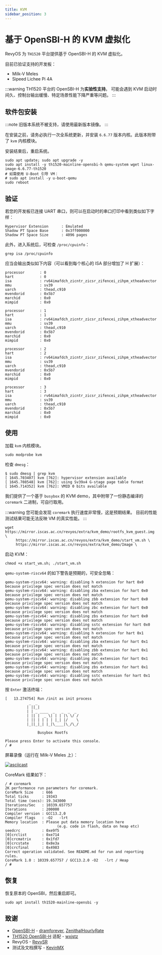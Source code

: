 ```yaml
---
title: KVM
sidebar_position: 3
---
```


# 基于 OpenSBI-H 的 KVM 虚拟化

RevyOS 为 `TH1520` 平台提供基于 OpenSBI-H 的 KVM 虚拟化。

目前已验证支持的开发板：

- Milk-V Meles
- Sipeed Lichee Pi 4A

:::warning
TH1520 平台的 OpenSBI-H 为**实验性支持**。
可能会遇到 KVM 启动时间久、控制台输出缓慢、特定场景性能下降严重等问题。
:::

## 软件包安装

:::note
旧版本系统不被支持，请使用最新版本镜像。
:::

在安装之前，请务必执行一次全系统更新，并安装 `6.6.77` 版本内核。此版本附带了 `kvm` 内核模块。

安装结束后，重启系统。

```shell
sudo apt update; sudo apt upgrade -y
sudo apt install -y th1520-mainline-opensbi-h qemu-system wget linux-image-6.6.77-th1520
# 如需使用 U-Boot 引导 VM：
# sudo apt install -y u-boot-qemu
sudo reboot
```

## 验证

若您的开发板已连接 UART 串口，则可以在启动时的串口打印中看到类似如下字样：

```log
Hypervisor Extension      : Emulated
Shadow PT Space Base      : 0x3ff000000
Shadow PT Space Size      : 4096 pages
```

此外，进入系统后，可检查 `/proc/cpuinfo`：

```shell
grep isa /proc/cpuinfo
```

应当会输出类似如下内容（可以看到每个核心的 ISA 部分增加了 H 扩展）：

```log
processor       : 0
hart            : 0
isa             : rv64imafdch_zicntr_zicsr_zifencei_zihpm_xtheadvector
mmu             : sv39
uarch           : thead,c910
mvendorid       : 0x5b7
marchid         : 0x0
mimpid          : 0x0

processor       : 1
hart            : 1
isa             : rv64imafdch_zicntr_zicsr_zifencei_zihpm_xtheadvector
mmu             : sv39
uarch           : thead,c910
mvendorid       : 0x5b7
marchid         : 0x0
mimpid          : 0x0

processor       : 2
hart            : 2
isa             : rv64imafdch_zicntr_zicsr_zifencei_zihpm_xtheadvector
mmu             : sv39
uarch           : thead,c910
mvendorid       : 0x5b7
marchid         : 0x0
mimpid          : 0x0

processor       : 3
hart            : 3
isa             : rv64imafdch_zicntr_zicsr_zifencei_zihpm_xtheadvector
mmu             : sv39
uarch           : thead,c910
mvendorid       : 0x5b7
marchid         : 0x0
mimpid          : 0x0
```

## 使用

加载 `kvm` 内核模块。

```shell
sudo modprobe kvm
```

检查 `dmesg`：

```log
$ sudo dmesg | grep kvm
[ 1645.703407] kvm [762]: hypervisor extension available
[ 1645.708548] kvm [762]: using Sv39x4 G-stage page table format
[ 1645.714352] kvm [762]: VMID 0 bits available
```

我们提供了一个基于 `busybox` 的 KVM demo，其中附带了一份静态编译的 `coremark` 二进制，可自行取用。

:::warning
您可能会发现 `coremark` 执行速度非常慢，这是预期结果。
目前的性能测试结果可能无法反映 VM 的真实性能。
:::

```shell
wget https://mirror.iscas.ac.cn/revyos/extra/kvm_demo/rootfs_kvm_guest.img \
     https://mirror.iscas.ac.cn/revyos/extra/kvm_demo/start_vm.sh \
     https://mirror.iscas.ac.cn/revyos/extra/kvm_demo/Image \
```

启动 KVM：

```shell
chmod +x start_vm.sh; ./start_vm.sh
```

`qemu-system-riscv64` 的如下警告是预期的，可安全忽略：

```log
qemu-system-riscv64: warning: disabling h extension for hart 0x0 because privilege spec version does not match
qemu-system-riscv64: warning: disabling zba extension for hart 0x0 because privilege spec version does not match
qemu-system-riscv64: warning: disabling zbb extension for hart 0x0 because privilege spec version does not match
qemu-system-riscv64: warning: disabling zbc extension for hart 0x0 because privilege spec version does not match
qemu-system-riscv64: warning: disabling zbs extension for hart 0x0 because privilege spec version does not match
qemu-system-riscv64: warning: disabling sstc extension for hart 0x0 because privilege spec version does not match
qemu-system-riscv64: warning: disabling h extension for hart 0x1 because privilege spec version does not match
qemu-system-riscv64: warning: disabling zba extension for hart 0x1 because privilege spec version does not match
qemu-system-riscv64: warning: disabling zbb extension for hart 0x1 because privilege spec version does not match
qemu-system-riscv64: warning: disabling zbc extension for hart 0x1 because privilege spec version does not match
qemu-system-riscv64: warning: disabling zbs extension for hart 0x1 because privilege spec version does not match
qemu-system-riscv64: warning: disabling sstc extension for hart 0x1 because privilege spec version does not match
```

按 `Enter` 激活终端：

```log
[   13.274754] Run /init as init process
           _  _
          | ||_|
          | | _ ____  _   _  _  _ 
          | || |  _ \| | | |\ \/ /
          | || | | | | |_| |/    \
          |_||_|_| |_|\____|\_/\_/

               Busybox Rootfs

Please press Enter to activate this console.
/ #
```

屏幕录像（运行在 Milk-V Meles 上）：

[![asciicast](https://asciinema.org/a/0WZEkADT8gh9GmTHuqoHrSxHa.svg)](https://asciinema.org/a/0WZEkADT8gh9GmTHuqoHrSxHa)

CoreMark 结果如下：

```log
/ # coremark
2K performance run parameters for coremark.
CoreMark Size    : 666
Total ticks      : 19343
Total time (secs): 19.343000
Iterations/Sec   : 10339.657757
Iterations       : 200000
Compiler version : GCC13.2.0
Compiler flags   : -O2   -lrt
Memory location  : Please put data memory location here
                        (e.g. code in flash, data on heap etc)
seedcrc          : 0xe9f5
[0]crclist       : 0xe714
[0]crcmatrix     : 0x1fd7
[0]crcstate      : 0x8e3a
[0]crcfinal      : 0x4983
Correct operation validated. See README.md for run and reporting rules.
CoreMark 1.0 : 10339.657757 / GCC13.2.0 -O2   -lrt / Heap
/ #
```

## 恢复

恢复原本的 OpenSBI，然后重启即可。

```shell
sudo apt install th1520-mainline-opensbi -y
```

## 致谢

- [OpenSBI-H](https://github.com/dramforever/opensbi-h) - [dramforever](https://github.com/dramforever), [ZenithalHourlyRate](https://github.com/ZenithalHourlyRate)
- [TH1520 OpenSBI-H](https://github.com/revyos/opensbi/tree/th1520-v1.6-h) 适配 - [wxjstz](https://github.com/wxjstz)
- RevyOS - [RevySR](https://github.com/RevySR)
- 测试及文档撰写 - [KevinMX](https://github.com/KevinMX)